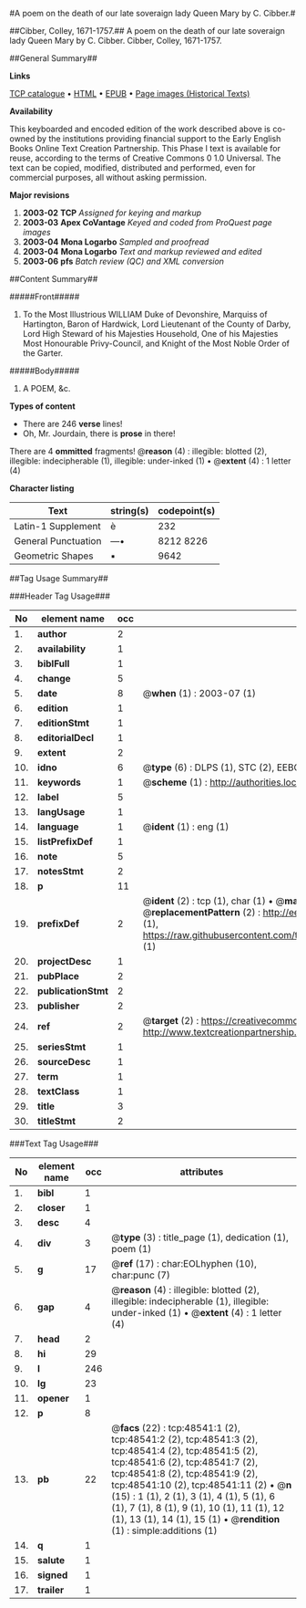#A poem on the death of our late soveraign lady Queen Mary by C. Cibber.#

##Cibber, Colley, 1671-1757.##
A poem on the death of our late soveraign lady Queen Mary by C. Cibber.
Cibber, Colley, 1671-1757.

##General Summary##

**Links**

[TCP catalogue](http://www.ota.ox.ac.uk/tcp/)  • 
[HTML](http://tei.it.ox.ac.uk/tcp/Texts-HTML/free/A33/A33144.html)  • 
[EPUB](http://tei.it.ox.ac.uk/tcp/Texts-EPUB/free/A33/A33144.epub) • 
[Page images (Historical Texts)](https://data.historicaltexts.jisc.ac.uk/view?pubId=eebo-11747570e&pageId=eebo-11747570e-48541-1)

**Availability**

This keyboarded and encoded edition of the
	       work described above is co-owned by the institutions
	       providing financial support to the Early English Books
	       Online Text Creation Partnership. This Phase I text is
	       available for reuse, according to the terms of Creative
	       Commons 0 1.0 Universal. The text can be copied,
	       modified, distributed and performed, even for
	       commercial purposes, all without asking permission.

**Major revisions**

1. __2003-02__ __TCP__ *Assigned for keying and markup*
1. __2003-03__ __Apex CoVantage__ *Keyed and coded from ProQuest page images*
1. __2003-04__ __Mona Logarbo__ *Sampled and proofread*
1. __2003-04__ __Mona Logarbo__ *Text and markup reviewed and edited*
1. __2003-06__ __pfs__ *Batch review (QC) and XML conversion*

##Content Summary##

#####Front#####

1. To the Most Illustrious WILLIAM
Duke of Devonshire, Marquiss of Hartington, Baron of Hardwick, Lord Lieutenant of the County of Darby, Lord High Steward of his Majesties Household, One of his Majesties Most Honourable Privy-Council, and Knight of the Most Noble Order of the Garter.

#####Body#####

1. A POEM, &c.

**Types of content**

  * There are 246 **verse** lines!
  * Oh, Mr. Jourdain, there is **prose** in there!

There are 4 **ommitted** fragments! 
 @__reason__ (4) : illegible: blotted (2), illegible: indecipherable (1), illegible: under-inked (1)  •  @__extent__ (4) : 1 letter (4)

**Character listing**


|Text|string(s)|codepoint(s)|
|---|---|---|
|Latin-1 Supplement|è|232|
|General Punctuation|—•|8212 8226|
|Geometric Shapes|▪|9642|

##Tag Usage Summary##

###Header Tag Usage###

|No|element name|occ|attributes|
|---|---|---|---|
|1.|__author__|2||
|2.|__availability__|1||
|3.|__biblFull__|1||
|4.|__change__|5||
|5.|__date__|8| @__when__ (1) : 2003-07 (1)|
|6.|__edition__|1||
|7.|__editionStmt__|1||
|8.|__editorialDecl__|1||
|9.|__extent__|2||
|10.|__idno__|6| @__type__ (6) : DLPS (1), STC (2), EEBO-CITATION (1), OCLC (1), VID (1)|
|11.|__keywords__|1| @__scheme__ (1) : http://authorities.loc.gov/ (1)|
|12.|__label__|5||
|13.|__langUsage__|1||
|14.|__language__|1| @__ident__ (1) : eng (1)|
|15.|__listPrefixDef__|1||
|16.|__note__|5||
|17.|__notesStmt__|2||
|18.|__p__|11||
|19.|__prefixDef__|2| @__ident__ (2) : tcp (1), char (1)  •  @__matchPattern__ (2) : ([0-9\-]+):([0-9IVX]+) (1), (.+) (1)  •  @__replacementPattern__ (2) : http://eebo.chadwyck.com/downloadtiff?vid=$1&page=$2 (1), https://raw.githubusercontent.com/textcreationpartnership/Texts/master/tcpchars.xml#$1 (1)|
|20.|__projectDesc__|1||
|21.|__pubPlace__|2||
|22.|__publicationStmt__|2||
|23.|__publisher__|2||
|24.|__ref__|2| @__target__ (2) : https://creativecommons.org/publicdomain/zero/1.0/ (1), http://www.textcreationpartnership.org/docs/. (1)|
|25.|__seriesStmt__|1||
|26.|__sourceDesc__|1||
|27.|__term__|1||
|28.|__textClass__|1||
|29.|__title__|3||
|30.|__titleStmt__|2||


###Text Tag Usage###

|No|element name|occ|attributes|
|---|---|---|---|
|1.|__bibl__|1||
|2.|__closer__|1||
|3.|__desc__|4||
|4.|__div__|3| @__type__ (3) : title_page (1), dedication (1), poem (1)|
|5.|__g__|17| @__ref__ (17) : char:EOLhyphen (10), char:punc (7)|
|6.|__gap__|4| @__reason__ (4) : illegible: blotted (2), illegible: indecipherable (1), illegible: under-inked (1)  •  @__extent__ (4) : 1 letter (4)|
|7.|__head__|2||
|8.|__hi__|29||
|9.|__l__|246||
|10.|__lg__|23||
|11.|__opener__|1||
|12.|__p__|8||
|13.|__pb__|22| @__facs__ (22) : tcp:48541:1 (2), tcp:48541:2 (2), tcp:48541:3 (2), tcp:48541:4 (2), tcp:48541:5 (2), tcp:48541:6 (2), tcp:48541:7 (2), tcp:48541:8 (2), tcp:48541:9 (2), tcp:48541:10 (2), tcp:48541:11 (2)  •  @__n__ (15) : 1 (1), 2 (1), 3 (1), 4 (1), 5 (1), 6 (1), 7 (1), 8 (1), 9 (1), 10 (1), 11 (1), 12 (1), 13 (1), 14 (1), 15 (1)  •  @__rendition__ (1) : simple:additions (1)|
|14.|__q__|1||
|15.|__salute__|1||
|16.|__signed__|1||
|17.|__trailer__|1||
